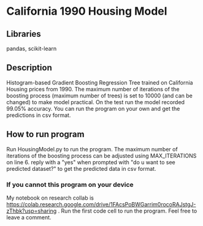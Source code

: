 # California 1990 Housing Model

## Libraries
pandas, scikit-learn

## Description
Histogram-based Gradient Boosting Regression Tree trained on California Housing prices from 1990.  The maximum number of iterations of the boosting process (maximum number of trees) is set to 10000 (and can be changed) to make model practical.  On the test run the model recorded 99.05% accuracy.  You can run the program on your own and get the predictions in csv format.

## How to run program
Run HousingModel.py to run the program.  The maximum number of iterations of the boosting process can be adjusted using MAX_ITERATIONS on line 6.  reply with a "yes" when prompted with "do u want to see predicted dataset?" to get the predicted data in csv format.

###  If you cannot this program on your device
My notebook on research collab is https://colab.research.google.com/drive/1FAcsPoBWGarrim0rocoRAJstgJ-zThbk?usp=sharing .  Run the first code cell to run the program.  Feel free to leave a comment.

